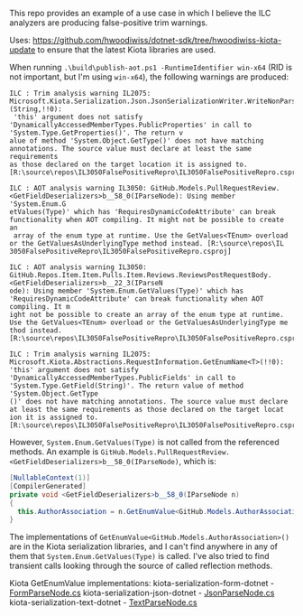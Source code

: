 This repo provides an example of a use case in which I believe the ILC analyzers are producing false-positive trim warnings.

Uses: https://github.com/hwoodiwiss/dotnet-sdk/tree/hwoodiwiss-kiota-update to ensure that the latest Kiota libraries are used.

When running `.\build\publish-aot.ps1 -RuntimeIdentifier win-x64` (RID is not important, but I'm using `win-x64`), the following warnings are produced:

```
ILC : Trim analysis warning IL2075: Microsoft.Kiota.Serialization.Json.JsonSerializationWriter.WriteNonParsableObjectValue<T>(String,!!0):
 'this' argument does not satisfy 'DynamicallyAccessedMemberTypes.PublicProperties' in call to 'System.Type.GetProperties()'. The return v
alue of method 'System.Object.GetType()' does not have matching annotations. The source value must declare at least the same requirements
as those declared on the target location it is assigned to. [R:\source\repos\IL3050FalsePositiveRepro\IL3050FalsePositiveRepro.csproj]

ILC : AOT analysis warning IL3050: GitHub.Models.PullRequestReview.<GetFieldDeserializers>b__58_0(IParseNode): Using member 'System.Enum.G
etValues(Type)' which has 'RequiresDynamicCodeAttribute' can break functionality when AOT compiling. It might not be possible to create an
 array of the enum type at runtime. Use the GetValues<TEnum> overload or the GetValuesAsUnderlyingType method instead. [R:\source\repos\IL
3050FalsePositiveRepro\IL3050FalsePositiveRepro.csproj]

ILC : AOT analysis warning IL3050: GitHub.Repos.Item.Item.Pulls.Item.Reviews.ReviewsPostRequestBody.<GetFieldDeserializers>b__22_3(IParseN
ode): Using member 'System.Enum.GetValues(Type)' which has 'RequiresDynamicCodeAttribute' can break functionality when AOT compiling. It m
ight not be possible to create an array of the enum type at runtime. Use the GetValues<TEnum> overload or the GetValuesAsUnderlyingType me
thod instead. [R:\source\repos\IL3050FalsePositiveRepro\IL3050FalsePositiveRepro.csproj]

ILC : Trim analysis warning IL2075: Microsoft.Kiota.Abstractions.RequestInformation.GetEnumName<T>(!!0): 'this' argument does not satisfy
'DynamicallyAccessedMemberTypes.PublicFields' in call to 'System.Type.GetField(String)'. The return value of method 'System.Object.GetType
()' does not have matching annotations. The source value must declare at least the same requirements as those declared on the target locat
ion it is assigned to. [R:\source\repos\IL3050FalsePositiveRepro\IL3050FalsePositiveRepro.csproj]
```
However, `System.Enum.GetValues(Type)` is not called from the referenced methods.
An example is `GitHub.Models.PullRequestReview.<GetFieldDeserializers>b__58_0(IParseNode)`, which is:
```csharp
[NullableContext(1)]
[CompilerGenerated]
private void <GetFieldDeserializers>b__58_0(IParseNode n)
{
  this.AuthorAssociation = n.GetEnumValue<GitHub.Models.AuthorAssociation>();
}
```
The implementations of `GetEnumValue<GitHub.Models.AuthorAssociation>()` are in the Kiota serialization libraries,
and I can't find anywhere in any of them that `System.Enum.GetValues(Type)` is called. I've also tried to find
transient calls looking through the source of called reflection methods.

Kiota GetEnumValue<T> implementations:
kiota-serialization-form-dotnet - [FormParseNode.cs](https://github.com/microsoft/kiota-serialization-form-dotnet/blob/2d9b8a3476b0619478e19fa920baebc303158037/src/FormParseNode.cs#L206)
kiota-serialization-json-dotnet - [JsonParseNode.cs](https://github.com/microsoft/kiota-serialization-json-dotnet/blob/7492e10c9f29cd63c4c3a6115698a9db1fc71896/src/JsonParseNode.cs#L156)
kiota-serialization-text-dotnet - [TextParseNode.cs](https://github.com/microsoft/kiota-serialization-text-dotnet/blob/b6109dd61da7c8d3aa6c77b40d64891b0c218ec7/src/TextParseNode.cs#L81)
